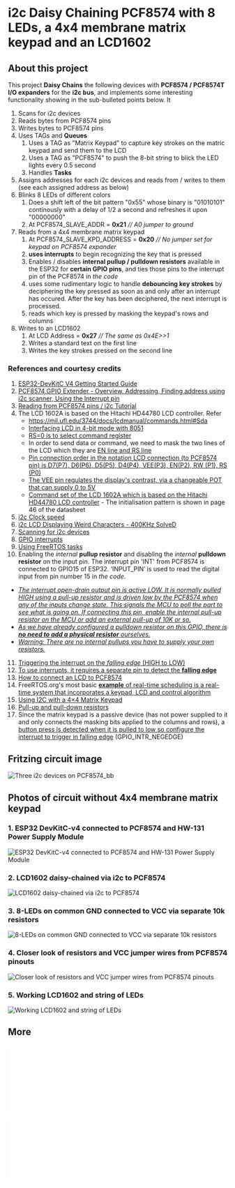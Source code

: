 # i2c Daisy Chaining PCF8574 with 8 LEDs, a 4x4 membrane matrix keypad and an LCD1602 

## About this project

This project __Daisy Chains__ the following devices with __PCF8574 / PCF8574T I/O expanders__ for the __i2c bus__, and implements some interesting functionality showing in the sub-bulleted points below. It 

1. Scans for i2c devices
2. Reads bytes from PCF8574 pins
3. Writes bytes to PCF8574 pins
4. Uses TAGs and __Queues__
	1. Uses a TAG as "Matrix Keypad" to capture key strokes on the matric keypad and send them to the LCD
 	2. Uses a TAG as "PCF8574" to push the 8-bit string to blick the LED lights every 0.5 second
  	3. Handles __Tasks__
5. Assigns addresses for each i2c devices and reads from / writes to them (see each assigned address as below)
6. Blinks 8 LEDs of different colors
	1. Does a shift left of the bit pattern "0x55" whose binary is "01010101" continously with a delay of 1/2 a second and refreshes it upon "00000000"
 	2. At PCF8574_SLAVE_ADDR = __0x21__ _// A0 jumper to ground_
7. Reads from a 4x4 membrane matrix keypad
	1. At PCF8574_SLAVE_KPD_ADDRESS = __0x20__ _// No jumper set for keypad on PCF8574 expander_
 	2. __uses interrupts__ to begin recognizing the key that is pressed
  	3. Enables / disables __internal pullup / pulldown resistors__ available in the ESP32 for __certain GPIO pins__, and ties those pins to the interrupt pin of the PCF8574 in _the code_
 	4. uses some rudimentary logic to handle __debouncing key strokes__ by deciphering the key pressed as soon as and only after an interrupt has occured. After the key has been deciphered, the next interrupt is processed.
  	5. reads which key is pressed by masking the keypad's rows and columns 
8. Writes to an LCD1602
	1. At LCD Address = __0x27__ _// The same as 0x4E>>1_
	2. Writes a standard text on the first line
 	3. Writes the key strokes pressed on the second line
 
### References and courtesy credits
1. [ESP32-DevKitC V4 Getting Started Guide](https://docs.espressif.com/projects/esp-idf/en/v3.3/get-started/get-started-devkitc.html)
2. [PCF8574 GPIO Extender - Overview, Addressing, Finding address using i2c scanner, Using the Interrupt pin](https://how-to-videos.wonderhowto.com/forum/pcf8574-gpio-extender-with-arduino-and-nodemcu-0192441/)
3. [Reading from PCF8574 pins / i2c Tutorial](https://embeddedexplorer.com/esp32-i2c-tutorial/)
4. The LCD 1602A is based on the Hitachi HD44780 LCD controller. Refer
   - https://mil.ufl.edu/3744/docs/lcdmanual/commands.html#Sda 
   - [Interfacing LCD in 4-bit mode with 8051](https://exploreembedded.com/wiki/Interfacing_LCD_in_4-bit_mode_with_8051)
   - [RS=0 is to select command register](https://blog.embeddedexpert.io/?p=600)
   - In order to send data or command, we need to mask the two lines of the LCD which they are [EN line and RS line](https://blog.embeddedexpert.io/?p=655)
   - [Pin connection order in the notation LCD connection (to PCF8574 pin) is D7(P7), D6(P6), D5(P5), D4(P4), VEE(P3), EN(P2), RW (P1), RS (P0)](https://www.instructables.com/HD44780-LCD-to-I2C-adapter-board-for-the-Bus-Pirat/)
   - [The VEE pin regulates the display's contrast, via a changeable POT that can supply 0 to 5V](https://www.elprocus.com/lcd-16x2-pin-configuration-and-its-working/)
   - [Command set of the LCD 1602A which is based on the Hitachi HD44780 LCD controller](https://www.sparkfun.com/datasheets/LCD/HD44780.pdf) - The initialisation pattern is shown in page 46 of the datasheet
5. [i2c Clock speed](https://www.i2c-bus.org/speed/)
6. [i2c LCD Displaying Weird Characters - 400KHz SolveD](https://arduino.stackexchange.com/questions/19150/i2c-lcd-displaying-weird-characters)
7. [Scanning for i2c devices](https://gist.github.com/herzig/8d4c13d8b81a77ac86481c6c1306bb12)
8. [GPIO interrupts](https://esp32tutorials.com/esp32-gpio-interrupts-esp-idf/)
9. [Using FreeRTOS tasks](https://stackoverflow.com/questions/63634917/freertos-task-should-not-return-esp32)
10. Enabling the _internal_ __pullup resistor__ and disabling the  _internal_ __pulldown resistor__ on the input pin. The interrupt pin 'INT' from PCF8574 is connected to GPIO15 of ESP32. ‘INPUT_PIN’ is used to read the digital input from pin number 15 in _the code_.
   - [_The interrupt open-drain output pin is active LOW.  It is normally pulled HIGH using a pull-up resistor and is driven low by the PCF8574 when any of the inputs change state. This signals the MCU to poll the part to see what is going on. If connecting this pin, enable the internal pull-up resistor on the MCU or add an external pull-up of 10K or so._](https://www.mischianti.org/2019/01/02/pcf8574-i2c-digital-i-o-expander-fast-easy-usage/)
   - [_As we have already configured a pulldown resistor on this GPIO, there is __no need to add a physical resistor__ ourselves._](https://esp32tutorials.com/esp32-gpio-interrupts-esp-idf/)
   - [_Warning: There are no internal pullups you have to supply your own resistors._](https://www.best-microcontroller-projects.com/pcf8574.html)
11. [Triggering the interrupt on the _falling edge_ (HIGH to LOW)](https://www.best-microcontroller-projects.com/pcf8574.html)
12. [To use interrupts, it requires a separate pin to detect the __falling edge__](https://arduino.stackexchange.com/questions/85914/keypad-pin-as-an-interrupt-wiring-or-programming)
13. [How to connect an LCD to PCF8574](https://controllerstech.com/i2c-in-esp32-esp-idf-lcd-1602/)
14. FreeRTOS.org's most basic [__example__ of real-time scheduling is a real-time system that incorporates a keypad, LCD and control algorithm](https://freertos.org/Documentation/01-FreeRTOS-quick-start/01-Beginners-guide/01-RTOS-fundamentals#example)
15. [Using I2C with a 4×4 Matrix Keypad](https://www.makeriot2020.com/index.php/2020/10/05/using-i2c-with-a-4x4-matrix-keypad/)
16. [Pull-up and pull-down resistors](https://www.electrosoftcloud.com/en/arduino-pull-up-pull-down-resistors/)
17. Since the matrix keypad is a passive device (has not power supplied to it and only connects the masking bits applied to the columns and rows), a [button press is detected when it is pulled to low so configure the interrupt to trigger in falling edge](https://community.infineon.com/t5/PSOC-5-3-1/Matrix-keypad-component-interrupt-and-last-row-last-column-key-missing-problem/td-p/353688#.) (GPIO_INTR_NEGEDGE)
     



## Fritzing circuit image
![Three i2c devices on PCF8574_bb](Three%20i2c%20devices%20on%20PCF8574_bb.png)


## Photos of circuit without 4x4 membrane matrix keypad

### 1. ESP32 DevKitC-v4 connected to PCF8574 and HW-131 Power Supply Module 
![ESP32 DevKitC-v4 connected to PCF8574 and HW-131 Power Supply Module](20221106_1845-1.jpg)


### 2. LCD1602 daisy-chained via i2c to PCF8574
![LCD1602 daisy-chained via i2c to PCF8574](20221106_1845-2.jpg)


### 3. 8-LEDs on common GND connected to VCC via separate 10k resistors
![8-LEDs on common GND connected to VCC via separate 10k resistors](20221106_1845-3.jpg)


### 4. Closer look of resistors and VCC jumper wires from PCF8574 pinouts
![Closer look of resistors and VCC jumper wires from PCF8574 pinouts](20221106_1845-4.jpg)


### 5. Working LCD1602 and string of LEDs
![Working LCD1602 and string of LEDs](20221106_1845-5.jpg)

## More

![Importing to Espressif-IDE as Espressif IDF Project](Importing%20to%20Espressif-IDE%20as%20Espressif%20IDF%20Project.md)

![Upgrading FreeRTOS and esp-idf](Upgrading%20FreeRTOS%20and%20esp-idf.md)
